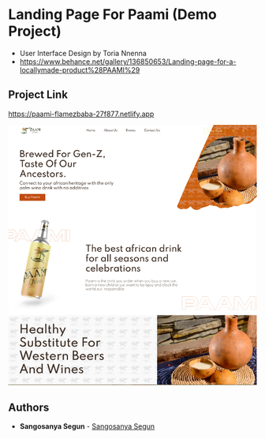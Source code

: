 # Landing Page For Paami (Demo Project)

- User Interface Design by Toria Nnenna
- https://www.behance.net/gallery/136850653/Landing-page-for-a-locallymade-product%28PAAMI%29

## Project Link
https://paami-flamezbaba-27f877.netlify.app

![screenshot](1.png)

## Authors

- **Sangosanya Segun** - [Sangosanya Segun](https://github.com/flamezbaba)

